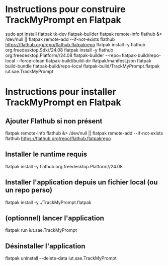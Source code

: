 # Instructions pour construire TrackMyPrompt en Flatpak
sudo apt install flatpak tk-dev flatpak-builder
flatpak remote-info flathub &> /dev/null || flatpak remote-add --if-not-exists flathub https://flathub.org/repo/flathub.flatpakrepo
flatpak install -y flathub org.freedesktop.Sdk//24.08
flatpak install -y flathub org.freedesktop.Platform//24.08
flatpak-builder --repo=flatpak-build/repo-local --force-clean flatpak-build/build-dir flatpak/manifest.json
flatpak build-bundle flatpak-build/repo-local flatpak-build/TrackMyPrompt.flatpak iut.sae.TrackMyPrompt



# Instructions pour installer TrackMyPrompt en Flatpak
## Ajouter Flathub si non présent
flatpak remote-info flathub &> /dev/null || flatpak remote-add --if-not-exists flathub https://flathub.org/repo/flathub.flatpakrepo

## Installer le runtime requis
flatpak install -y flathub org.freedesktop.Platform//24.08

## Installer l'application depuis un fichier local (ou un repo perso)
flatpak install -y ./TrackMyPrompt.flatpak

## (optionnel) lancer l'application
flatpak run iut.sae.TrackMyPrompt

## Désinstaller l'application
flatpak uninstall --delete-data iut.sae.TrackMyPrompt